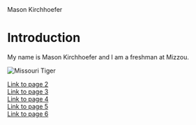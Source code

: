 <!DOCTYPE html>
<html>
<head>
Mason Kirchhoefer
</head>
<body>

<h1>Introduction</h1>
<p>My name is Mason Kirchhoefer and I am a freshman at Mizzou.</p>

 <img src="https://upload.wikimedia.org/wikipedia/en/thumb/2/2c/Missouri_Tigers_logo.svg/800px-Missouri_Tigers_logo.svg.png" alt="Missouri Tiger">
 
 <a href= "page2.html">Link to page 2 </a> <br>
 <a href= "page3.html">Link to page 3 </a> <br>
 <a href= "page4.html">Link to page 4 </a> <br>
 <a href= "page5.html">Link to page 5 </a> <br>
 <a href= "page6.html">Link to page 6 </a> <br>
 
</body>
</html>
